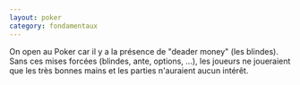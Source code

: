 ```yaml
---
layout: poker
category: fondamentaux
---
```


<p>
On open au Poker car il y a la présence de "deader money" (les blindes). Sans ces mises forcées (blindes, ante, options, ...), les joueurs ne joueraient que les très bonnes mains et les parties n'auraient aucun intérêt.
</p>
